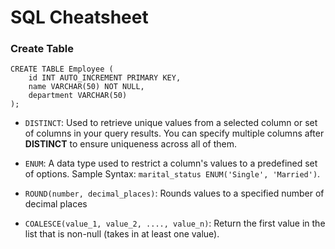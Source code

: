 # SQL Cheatsheet

### Create Table

```
CREATE TABLE Employee (
    id INT AUTO_INCREMENT PRIMARY KEY,
    name VARCHAR(50) NOT NULL,
    department VARCHAR(50)
);
```

- `DISTINCT`: Used to retrieve unique values from a selected column or set of columns in your query results. You can specify multiple columns after **DISTINCT** to ensure uniqueness across all of them.

- `ENUM`: A data type used to restrict a column's values to a predefined set of options. Sample Syntax: `marital_status ENUM('Single', 'Married')`.

- `ROUND(number, decimal_places)`: Rounds values to a specified number of decimal places

- `COALESCE(value_1, value_2, ...., value_n)`: Return the first value in the list that is non-null (takes in at least one value). 
